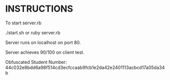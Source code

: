 # INSTRUCTIONS

To start server.rb

./start.sh or ruby server.rb

Server runs on localhost on port 80.

Server achieves 90/100 on client test.

Obfuscated Student Number: 44c032e8bdd6a98f514cd3ecfccaab9fcb1e2da42e2401113acbcd17a05da34b
